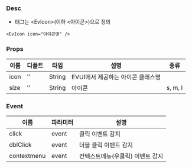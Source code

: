 ### Desc
- 태그는 &lt;EvIcon&gt;(이하 <아이콘>)으로 정의

```
<EvIcon icon="아이콘명" />
```

### Props

|    이름     |   디폴트   |  타입   |          설명            |                    종류                           |
|------------ |-----------|---------|-------------------------|---------------------------------------------------|
| icon     | ''      | String | EVUI에서 제공하는 아이콘 클래스명 | |
| size     | ''      | String | 아이콘 | s, m, l |

### Event

 | 이름 | 파라미터 | 설명 |
 | ---- | ------- | ---- |
 | click | event | 클릭 이벤트 감지 |
 | dblClick | event | 더블 클릭 이벤트 감지 |
 | contextmenu | event | 컨텍스트메뉴(우클릭) 이벤트 감지 |
